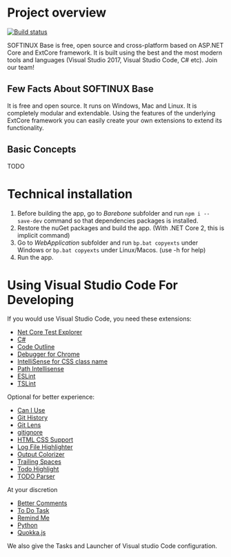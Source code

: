 # Project overview
[![Build status](https://ci.appveyor.com/api/projects/status/mktm6ae3csndb9ma?svg=true)](https://ci.appveyor.com/project/Xarkam/base)

SOFTINUX Base is free, open source and cross-platform based on ASP.NET Core and ExtCore framework. It is built using the best and the most modern tools and languages (Visual Studio 2017, Visual Studio Code, C# etc). Join our team!

## Few Facts About SOFTINUX Base

It is free and open source.
It runs on Windows, Mac and Linux.
It is completely modular and extendable. Using the features of the underlying ExtCore framework you can easily create your own extensions to extend its functionality.

## Basic Concepts

TODO

# Technical installation

1. Before building the app, go to *Barebone* subfolder and run `npm i --save-dev` command so that dependencies packages is installed.
2. Restore the nuGet packages and build the app. (With .NET Core 2, this is implicit command)
3. Go to *WebApplication* subfolder and run `bp.bat copyexts` under Windows or `bp.bat copyexts` under Linux/Macos. (use -h for help)
4. Run the app.

# Using Visual Studio Code For Developing
If you would use Visual Studio Code, you need these extensions:
  - [Net Core Test Explorer](https://marketplace.visualstudio.com/items?itemName=formulahendry.dotnet-test-explorer)
  - [C#](https://marketplace.visualstudio.com/items?itemName=ms-vscode.csharp)
  - [Code Outline](https://marketplace.visualstudio.com/items?itemName=patrys.vscode-code-outline)
  - [Debugger for Chrome](https://marketplace.visualstudio.com/items?itemName=msjsdiag.debugger-for-chrome)
  - [IntelliSense for CSS class name](https://marketplace.visualstudio.com/items?itemName=Zignd.html-css-class-completion)
  - [Path Intellisense](https://marketplace.visualstudio.com/items?itemName=christian-kohler.path-intellisense)
  - [ESLint](https://marketplace.visualstudio.com/items?itemName=dbaeumer.vscode-eslint)
  - [TSLint](https://marketplace.visualstudio.com/items?itemName=eg2.tslint)

Optional for better experience:
  - [Can I Use](https://marketplace.visualstudio.com/items?itemName=akamud.vscode-caniuse)
  - [Git History](https://marketplace.visualstudio.com/items?itemName=donjayamanne.githistory)
  - [Git Lens](https://marketplace.visualstudio.com/items?itemName=eamodio.gitlens)
  - [gitignore](https://marketplace.visualstudio.com/items?itemName=codezombiech.gitignore)
  - [HTML CSS Support](https://marketplace.visualstudio.com/items?itemName=ecmel.vscode-html-css)
  - [Log File Highlighter](https://marketplace.visualstudio.com/items?itemName=emilast.LogFileHighlighter)
  - [Output Colorizer](https://marketplace.visualstudio.com/items?itemName=IBM.output-colorizer)
  - [Trailing Spaces](https://marketplace.visualstudio.com/items?itemName=shardulm94.trailing-spaces)
  - [Todo Highlight](https://marketplace.visualstudio.com/items?itemName=wayou.vscode-todo-highlight)
  - [TODO Parser](https://marketplace.visualstudio.com/items?itemName=minhthai.vscode-todo-parser)

At your discretion
  - [Better Comments](https://marketplace.visualstudio.com/items?itemName=aaron-bond.better-comments)
  - [To Do Task](https://marketplace.visualstudio.com/items?itemName=sandy081.todotasks)
  - [Remind Me](https://marketplace.visualstudio.com/items?itemName=cg-cnu.vscode-remind-me)
  - [Python](https://marketplace.visualstudio.com/items?itemName=donjayamanne.python)
  - [Quokka.js](https://marketplace.visualstudio.com/items?itemName=WallabyJs.quokka-vscode)

We also give the Tasks and Launcher of Visual studio Code configuration.
